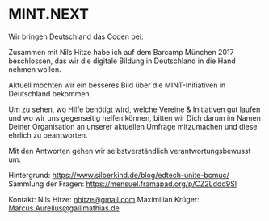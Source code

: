 # MINT.NEXT
Wir bringen Deutschland das Coden bei.

Zusammen mit Nils Hitze habe ich auf dem Barcamp München 2017 beschlossen, das wir die digitale Bildung in Deutschland in die Hand nehmen wollen.

Aktuell möchten wir ein besseres Bild über die MINT-Initiativen in Deutschland bekommen.

Um zu sehen, wo Hilfe benötigt wird, welche Vereine & Initiativen gut laufen und wo wir uns gegenseitig helfen können, bitten wir Dich darum im Namen Deiner Organisation an unserer aktuellen Umfrage mitzumachen und diese ehrlich zu beantworten. 

Mit den Antworten gehen wir selbstverständlich verantwortungsbewusst um.

Hintergrund: https://www.silberkind.de/blog/edtech-unite-bcmuc/
Sammlung der Fragen: https://mensuel.framapad.org/p/CZ2Lddd9Sl

Kontakt:
Nils Hitze: nhitze@gmail.com
Maximilian Krüger: Marcus.Aurelius@gallimathias.de
